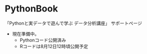 # PythonBook
「Pythonと実データで遊んで学ぶ データ分析講座」 サポートページ


* 現在準備中。
  * Pythonコード公開済み
  * Rコードは8月12日12時頃公開予定
